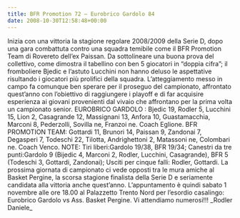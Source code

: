 ```yaml
---
title: BFR Promotion 72 – Eurobrico Gardolo 84
date: 2008-10-30T12:58:48+00:00
---
```

Inizia con una vittoria la stagione regolare 2008/2009 della Serie D, dopo una gara combattuta contro una squadra temibile come il BFR Promotion Team di Rovereto dell’ex Paissan. Da sottolineare una buona prova del collettivo, come dimostra il tabellino con ben 5 giocatori in “doppia cifra”; il fromboliere Bjedic e l’astuto Lucchini non hanno deluso le aspettative risultando i giocatori più prolifici della squadra. L’atteggiamento messo in campo fa comunque ben sperare per il proseguo del campionato, affrontato quest’anno con l’obiettivo di raggiungere i playoff e di far acquisire esperienza ai giovani provenienti dal vivaio che affrontano per la prima volta un campionato senior. EUROBRICO GARDOLO : Bjedic 19, Rodler 5, Lucchini 15, Lion 2, Casagrande 12, Massignani 13, Anfora 10, Guastamacchia, Marconi 8, Pederzolli, Sovilla ne, Franzoi ne. Coach Eglione. BFR PROMOTION TEAM: Gottardi 11, Brunori 14, Paissan 9, Zandonai 7, Degasperi 7, Todeschi 22, Tilotta, Andrighettoni 2, Matassoni ne, Colombari ne. Coach Venco. NOTE: Tiri liberi:Gardolo 19/38, BFR 19/34; Canestri da tre punti:Gardolo 9 (Bijedic 4, Marconi 2, Rodler, Lucchini, Casagrande), BFR 5 (Todeschi 3, Gottardi, Zandonai); Usciti per cinque falli: Rodler, Gottardi. La prossima giornata di campionato ci vede opposti tra le mura amiche al Basket Pergine, la scorsa stagione finalista della Serie D e seriamente candidata alla vittoria anche quest’anno. L’appuntamento è quindi sabato 1 novembre alle ore 18.00 al Palazzetto Trento Nord per l’esordio casalingo: Eurobrico Gardolo vs Ass. Basket Pergine. Vi attendiamo numerosi!!! \_Rodler Daniele\_